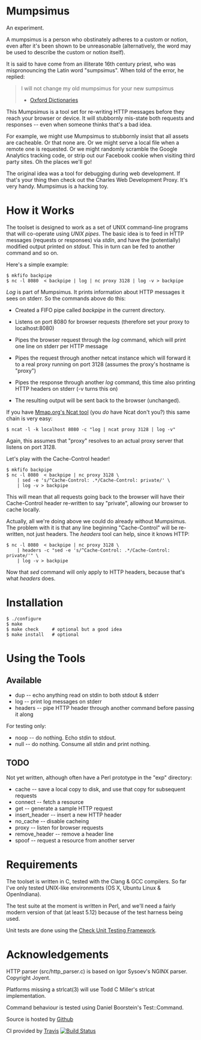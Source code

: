 Mumpsimus
=========

An experiment.

A mumpsimus is a person who obstinately adheres to a custom or notion,
even after it's been shown to be unreasonable (alternatively, the word
may be used to describe the custom or notion itself).

It is said to have come from an illiterate 16th century priest, who
was mispronouncing the Latin word "sumpsimus". When told of the error,
he replied:

> I will not change my old mumpsimus for your new sumpsimus
> - [Oxford Dictionaries](http://oxforddictionaries.com/definition/english/mumpsimus)

This Mumpsimus is a tool set for re-writing HTTP messages before they
reach your browser or device. It will stubbornly mis-state both
requests and responses -- even when someone thinks that's a bad idea.

For example, we might use Mumpsimus to stubbornly insist that all
assets are cacheable. Or that none are. Or we might serve a local file
when a remote one is requested. Or we might randomly scramble the
Google Analytics tracking code, or strip out our Facebook cookie when
visiting third party sites. Oh the places we'll go!

The original idea was a tool for debugging during web development. If
that's your thing then check out the Charles Web Development
Proxy. It's very handy. Mumpsimus is a hacking toy.


How it Works
============

The toolset is designed to work as a set of UNIX command-line programs
that will co-operate using *UNIX pipes*. The basic idea is to feed in
HTTP messages (requests or responses) via *stdin*, and have the
(potentially) modified output printed on *stdout*. This in turn can be
fed to another command and so on.

Here's a simple example:

    $ mkfifo backpipe
    $ nc -l 8080  < backpipe | log | nc proxy 3128 | log -v > backpipe

*Log* is part of Mumpsimus. It prints information about HTTP messages
it sees on stderr. So the commands above do this:

  - Created a FIFO pipe called *backpipe* in the current directory.

  - Listens on port 8080 for browser requests (therefore set your
    proxy to localhost:8080)

  - Pipes the browser request through the *log* command, which will
    print one line on stderr per HTTP message

  - Pipes the request through another netcat instance which will
    forward it to a real proxy running on port 3128 (assumes the
    proxy's hostname is "proxy")

  - Pipes the response through another *log* command, this time also
    printing HTTP headers on stderr (-v turns this on)

  - The resulting output will be sent back to the browser (unchanged).

If you have [Mmap.org's Ncat tool](http://nmap.org/ncat/) (you *do*
have Ncat don't you?) this same chain is very easy:

    $ ncat -l -k localhost 8080 -c "log | ncat proxy 3128 | log -v"

Again, this assumes that "proxy" resolves to an actual proxy server
that listens on port 3128.

Let's play with the Cache-Control header!

    $ mkfifo backpipe
    $ nc -l 8080  < backpipe | nc proxy 3128 \
        | sed -e 's/^Cache-Control: .*/Cache-Control: private/' \
        | log -v > backpipe

This will mean that all requests going back to the browser will have
their Cache-Control header re-written to say "private", allowing our
browser to cache locally.

Actually, all we're doing above we could do already without
Mumpsimus. The problem with it is that any line beginning
"Cache-Control" will be re-written, not just headers. The *headers*
tool can help, since it knows HTTP:

    $ nc -l 8080  < backpipe | nc proxy 3128 \
        | headers -c "sed -e 's/^Cache-Control: .*/Cache-Control: private/'" \
        | log -v > backpipe

Now that _sed_ command will only apply to HTTP headers, because that's
what *headers* does.


Installation
============

    $ ./configure
    $ make
    $ make check     # optional but a good idea
    $ make install   # optional


Using the Tools
===============

Available
---------

* dup -- echo anything read on stdin to both stdout & stderr
* log -- print log messages on stderr
* headers -- pipe HTTP header through another command before passing
  it along

For testing only:

* noop -- do nothing. Echo stdin to stdout.
* null -- do nothing. Consume all stdin and print nothing.


TODO
----

Not yet written, although often have a Perl prototype in the "exp"
directory:

* cache -- save a local copy to disk, and use that copy for subsequent
  requests
* connect -- fetch a resource
* get -- generate a sample HTTP request
* insert_header -- insert a new HTTP header
* no_cache -- disable cacheing
* proxy -- listen for browser requests
* remove_header -- remove a header line
* spoof -- request a resource from another server


Requirements
============

The toolset is written in C, tested with the Clang & GCC compilers. So
far I've only tested UNIX-like environments (OS X, Ubuntu Linux &
OpenIndiana).

The test suite at the moment is written in Perl, and we'll need a
fairly modern version of that (at least 5.12) because of the test
harness being used.

Unit tests are done using the [Check Unit Testing Framework](http://check.sourceforge.net/).


Acknowledgements
================

HTTP parser (src/http_parser.c) is based on Igor Sysoev's NGINX
parser. Copyright Joyent.

Platforms missing a strlcat(3) will use Todd C Miller's strlcat
implementation.

Command behaviour is tested using Daniel Boorstein's Test::Command.

Source is hosted by [Github](http://github.com/hissohathair/mumpsimus)

CI provided by [Travis](https://travis-ci.org/hissohathair/mumpsimus/builds)
[![Build Status](https://travis-ci.org/hissohathair/mumpsimus.png)](https://travis-ci.org/hissohathir/mumpsimus)